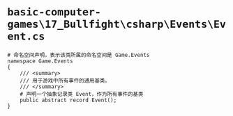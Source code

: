 # `basic-computer-games\17_Bullfight\csharp\Events\Event.cs`

```
# 命名空间声明，表示该类所属的命名空间是 Game.Events
namespace Game.Events
{
    /// <summary>
    /// 用于游戏中所有事件的通用基类。
    /// </summary>
    # 声明一个抽象记录类 Event，作为所有事件的基类
    public abstract record Event();
}
```